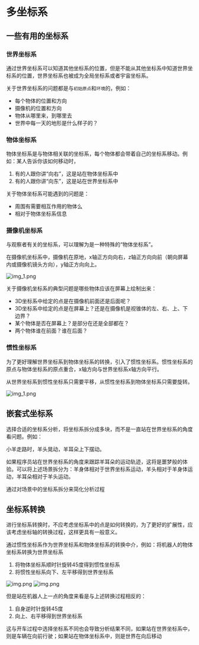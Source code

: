 # 多坐标系

## 一些有用的坐标系

### 世界坐标系

通过世界坐标系可以知道其他坐标系的位置，但是不能从其他坐标系中知道世界坐标系的位置，世界坐标系也被成为全局坐标系或者宇宙坐标系。

关于世界坐标系的问题都是与`初始原点`和`环境`的，例如：

- 每个物体的位置和方向
- 摄像机的位置和方向
- 物体从哪里来，到哪里去
- 世界中每一天的地形是什么样子的？

### 物体坐标系

物体坐标系是与物体相关联的坐标系，每个物体都会带着自己的坐标系移动。例如：某人告诉你该如何移动时，

1. 有的人跟你讲“向右”，这是站在物体坐标系中
2. 有的人跟你讲“向东”，这是站在世界坐标系中

关于物体坐标系可能遇到的问题是：

- 周围有需要相互作用的物体么
- 相对于物体坐标系信息

### 摄像机坐标系

与观察者有关的坐标系，可以理解为是一种特殊的“物体坐标系”。

在摄像机坐标系中，摄像机在原地，x轴正方向向右，z轴正方向向前（朝向屏幕内或摄像机镜头方向），y轴正方向向上。

![img_1.png](/imgs/computes-course/camera-xyz.png)

关于摄像机坐标系的典型问题是哪些物体应该在屏幕上绘制出来：

- 3D坐标系中给定的点是在摄像机前面还是后面呢？
- 3D坐标系中给定的点是在屏幕上？还是在摄像机是视锥体的左、右、上、下边界？
- 某个物体是否在屏幕上？是部分在还是全部都在？
- 两个物体谁在前面？谁在后面？

### 惯性坐标系

为了更好理解世界坐标系到物体坐标系的转换，引入了惯性坐标系。惯性坐标系的原点与物体坐标系的原点重合，x轴方向与世界坐标系x轴方向平行。

从世界坐标系到惯性坐标系只需要平移，从惯性坐标系到物体坐标系只需要旋转。

![img_1.png](/imgs/computes-course/inertia-xyz.png)

## 嵌套式坐标系

选择合适的坐标系分析，将坐标系拆分成多块，而不是一直站在世界坐标系的角度看问题。例如：

小羊走路时，羊头晃动，羊耳朵上下摆动。

如果程序员站在世界坐标系的角度来跟踪羊耳朵的运动轨迹，这将是噩梦般的体验。可以将上述场景拆分为：羊身体相对于世界坐标系运动，羊头相对于羊身体运动，羊耳朵相对于羊头运动。

通过对场景中的坐标系拆分来简化分析过程

## 坐标系转换

进行坐标系转换时，不应考虑坐标系中的点是如何转换的，为了更好的扩展性，应该考虑坐标轴的转换过程，这样更具有一般意义。

通过惯性坐标系作为世界坐标系和物体坐标系的转换中介，例如：将机器人的物体坐标系转换为世界坐标系

1. 将物体坐标系顺时针旋转45度得到惯性坐标系
2. 将惯性坐标系向下、左平移得到世界坐标系

![img.png](/imgs/computes-course/tranfer-xyz.png)
![img.png](/imgs/computes-course/tranfer-xyz-2.png)

但是站在机器人上一点的角度来看是与上述转换过程相反的：

1. 自身逆时针旋转45度
2. 向上、右平移得到世界坐标系

这与开车过程中选择坐标系不同也会导致分析结果不同，如果站在世界坐标系中，则是车辆在向前行驶；如果站在物体坐标系中，则是世界在向后移动

